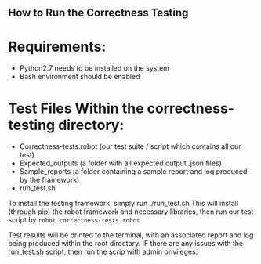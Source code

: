 ## How to Run the Correctness Testing

#  Requirements:
* Python2.7 needs to be installed on the system
* Bash environment should be enabled

# Test Files Within the correctness-testing directory:
* Correctness-tests.robot (our test suite / script which contains all our test)
* Expected_outputs (a folder with all expected output .json files)
* Sample_reports (a folder containing a sample report and log produced by the framework)
* run_test.sh

To install the testing framework, simply run ./run_test.sh
This will install (through pip) the robot framework and necessary libraries, then run our test script by `robot correctness-tests.robot`

Test results will be printed to the terminal, with an associated report and log being produced within the root directory. IF there are any issues with the run_test.sh script, then run the scrip with admin privileges.
